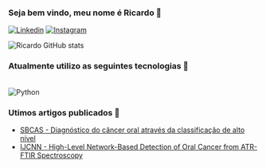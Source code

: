 ### Seja bem vindo, meu nome é Ricardo 👋
[![Linkedin](https://img.shields.io/badge/LinkedIn-0077B5?style=for-the-badge&logo=linkedin&logoColor=white)](https://www.linkedin.com/in/ricardo-lima-26a96a208)
[![Instagram](https://img.shields.io/badge/Instagram-E4405F?style=for-the-badge&logo=instagram&logoColor=white)](https://www.instagram.com/ricardobarbosa120)

![Ricardo GitHub stats](https://github-readme-stats.vercel.app/api?username=Ricardo50-dev&show_icons=true&theme=radical)

### Atualmente utilizo as seguintes tecnologias 📣

<div style="display: incline_block"></br>
  <img align="center" alt="Python" src="https://img.shields.io/badge/Python-3776AB?style=for-the-badge&logo=python&logoColor=white" />
</div>

### Utimos artigos publicados 📖

- [SBCAS - Diagnóstico do câncer oral através da classificação de alto nível](https://doi.org/10.5753/sbcas_estendido.2023.229937)
- [IJCNN - High-Level Network-Based Detection of Oral Cancer from ATR-FTIR Spectroscopy]()
